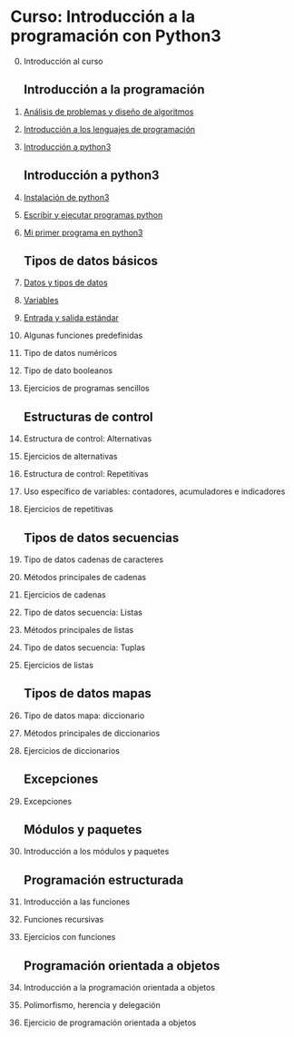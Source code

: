 # Curso: Introducción a la programación con Python3

0. Introducción al curso

    ## Introducción a la programación

1. [Análisis de problemas y diseño de algoritmos](curso/u1)
2. [Introducción a los lenguajes de programación](curso/u2)
3. [Introducción a python3](curso/u3)

    ## Introducción a python3

4. [Instalación de python3](curso/u4)
5. [Escribir y ejecutar programas python](curso/u5)
6. [Mi primer programa en python3](curso/u6)

    ## Tipos de datos básicos

7. [Datos y tipos de datos](curso/u7)
8. [Variables](curso/u8)
9. [Entrada y salida estándar](curso/u9)
10. Algunas funciones predefinidas
11. Tipo de datos numéricos
12. Tipo de dato booleanos
13. Ejercicios de programas sencillos

    ## Estructuras de control

14. Estructura de control: Alternativas
15. Ejercicios de alternativas
16. Estructura de control: Repetitivas
17. Uso específico de variables: contadores, acumuladores e indicadores
18. Ejercicios de repetitivas

    ## Tipos de datos secuencias

19. Tipo de datos cadenas de caracteres
20. Métodos principales de cadenas
21. Ejercicios de cadenas
22. Tipo de datos secuencia: Listas
23. Métodos principales de listas
24. Tipo de datos secuencia: Tuplas
25. Ejercicios de listas

    ## Tipos de datos mapas

26. Tipo de datos mapa: diccionario
27. Métodos principales de diccionarios
28. Ejercicios de diccionarios

    ## Excepciones

29. Excepciones

    ## Módulos y paquetes

30. Introducción a los módulos y paquetes

    ## Programación estructurada

31. Introducción a las funciones
32. Funciones recursivas
33. Ejercicios con funciones

    ## Programación orientada a objetos

34. Introducción a la programación orientada a objetos
35. Polimorfismo, herencia y delegación
36. Ejercicio de programación orientada a objetos